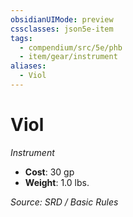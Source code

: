 ```yaml
---
obsidianUIMode: preview
cssclasses: json5e-item
tags:
  - compendium/src/5e/phb
  - item/gear/instrument
aliases:
  - Viol
---
```

# Viol
*Instrument*  

- **Cost**: 30 gp
- **Weight**: 1.0 lbs.

*Source: SRD / Basic Rules*